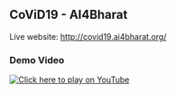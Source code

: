 ## CoViD19 - AI4Bharat
Live website: http://covid19.ai4bharat.org/

### Demo Video
[![Click here to play on YouTube](https://img.youtube.com/vi/12Jdhkh7Ks4/0.jpg)](https://www.youtube.com/watch?v=12Jdhkh7Ks4)
